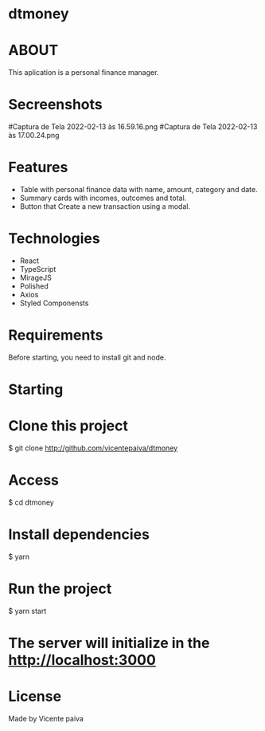 # dtmoney

# ABOUT

This aplication is a personal finance manager.


# Secreenshots


#Captura de Tela 2022-02-13 às 16.59.16.png
#Captura de Tela 2022-02-13 às 17.00.24.png


# Features

- Table with personal finance data with name, amount, category and date.
- Summary cards with incomes, outcomes and total.
- Button that Create a new transaction using a modal.


# Technologies

- React
- TypeScript
- MirageJS
- Polished
- Axios
- Styled Componensts

# Requirements

Before starting, you need to install git and node.

# Starting

# Clone this project
$ git clone http://github.com/vicentepaiva/dtmoney

# Access
$ cd dtmoney

# Install dependencies
$ yarn

# Run the project
$ yarn start

# The server will initialize in the <http://localhost:3000>


# License

Made by Vicente paiva
